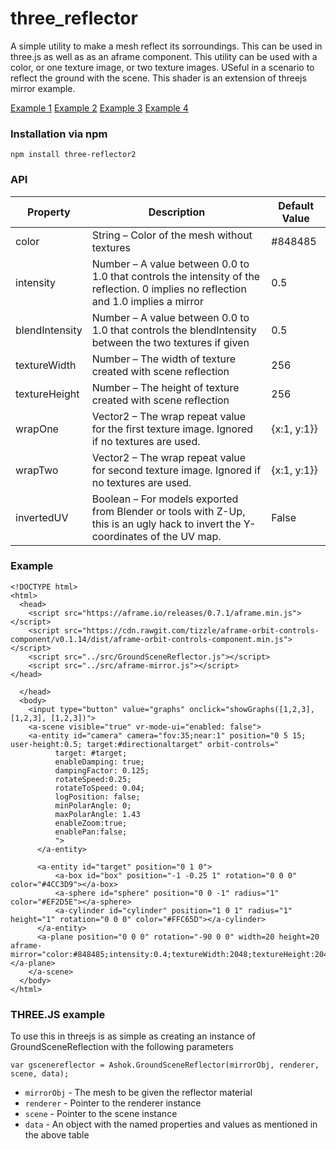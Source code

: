 # three_reflector

A simple utility to make a mesh reflect its sorroundings. This can be used in three.js as well as as an aframe component. This utility can be used with a color, or one texture image, or two texture images. USeful in a scenario to reflect the ground with the scene. This shader is an extension of threejs mirror example. 

[Example 1](https://aalavandhaann.github.io/three_reflector/examples/basic.html)
[Example 2](https://aalavandhaann.github.io/three_reflector/examples/basic_animated.html)
[Example 3](https://aalavandhaann.github.io/three_reflector/examples/onetexture.html)
[Example 4](https://aalavandhaann.github.io/blueprint-js/build)

### Installation via npm
```npm install three-reflector2 ```

### API

| Property   | Description | Default Value |
| ---------- | ----------- | ------------- |
| color | String – Color of the mesh without textures  | #848485
| intensity | Number – A value between 0.0 to 1.0 that controls the intensity of the reflection. 0 implies no reflection and 1.0 implies a mirror| 0.5 |
| blendIntensity | Number – A value between 0.0 to 1.0 that controls the blendIntensity between the two textures if given| 0.5 |
| textureWidth | Number – The width of texture created with scene reflection| 256 |
| textureHeight | Number – The height of texture created with scene reflection| 256 |
| wrapOne | Vector2 – The wrap repeat value for the first texture image. Ignored if no textures are used.| {x:1, y:1}} |
| wrapTwo | Vector2 – The wrap repeat value for second texture image. Ignored if no textures are used.| {x:1, y:1}} |
| invertedUV | Boolean – For models exported from Blender or tools with Z-Up, this is an ugly hack to invert the Y-coordinates of the UV map.| False |

### Example
```
<!DOCTYPE html>
<html>
  <head>
    <script src="https://aframe.io/releases/0.7.1/aframe.min.js"></script>
    <script src="https://cdn.rawgit.com/tizzle/aframe-orbit-controls-component/v0.1.14/dist/aframe-orbit-controls-component.min.js"></script>
    <script src="../src/GroundSceneReflector.js"></script>
    <script src="../src/aframe-mirror.js"></script>
</head>

  </head>
  <body>
    <input type="button" value="graphs" onclick="showGraphs([1,2,3], [1,2,3], [1,2,3])">
    <a-scene visible="true" vr-mode-ui="enabled: false">
    <a-entity id="camera" camera="fov:35;near:1" position="0 5 15; user-height:0.5; target:#directionaltarget" orbit-controls="
          target: #target;
          enableDamping: true;
          dampingFactor: 0.125;
          rotateSpeed:0.25;
          rotateToSpeed: 0.04;
          logPosition: false;
          minPolarAngle: 0;        
          maxPolarAngle: 1.43
          enableZoom:true;
          enablePan:false;
          ">
      </a-entity>

      <a-entity id="target" position="0 1 0">
          <a-box id="box" position="-1 -0.25 1" rotation="0 0 0" color="#4CC3D9"></a-box>
          <a-sphere id="sphere" position="0 0 -1" radius="1" color="#EF2D5E"></a-sphere>
          <a-cylinder id="cylinder" position="1 0 1" radius="1" height="1" rotation="0 0 0" color="#FFC65D"></a-cylinder>          
      </a-entity> 
      <a-plane position="0 0 0" rotation="-90 0 0" width=20 height=20 aframe-mirror="color:#848485;intensity:0.4;textureWidth:2048;textureHeight:2048;"></a-plane>
    </a-scene>
  </body>
</html>
```
### THREE.JS example
To use this in threejs is as simple as creating an instance of GroundSceneReflection with the following parameters

```
var gscenereflector = Ashok.GroundSceneReflector(mirrorObj, renderer, scene, data);
```
- ```mirrorObj``` - The mesh to be given the reflector material
- ```renderer``` - Pointer to the renderer instance
- ```scene``` - Pointer to the scene instance
- ```data``` - An object with the named properties and values as mentioned in the above table








